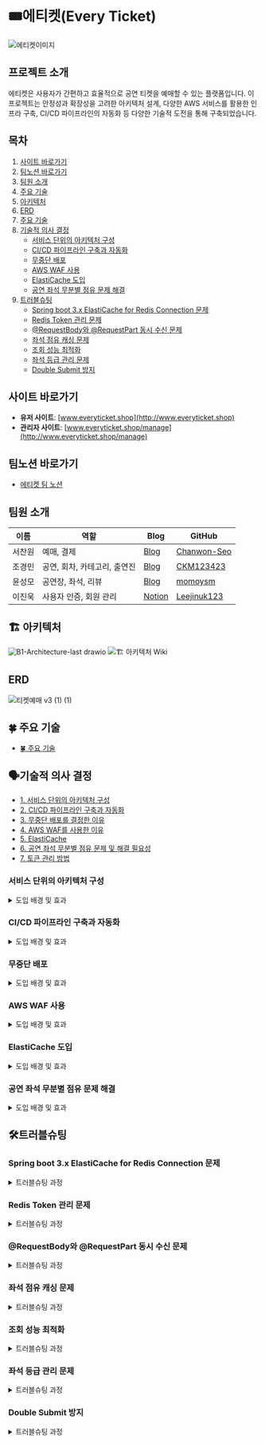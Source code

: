 # 🎟️에티켓(Every Ticket)
![에티켓이미지](https://github.com/user-attachments/assets/34672602-5c6e-4355-9a5e-a0e14ddfa6b1)

## 프로젝트 소개
에티켓은 사용자가 간편하고 효율적으로 공연 티켓을 예매할 수 있는 플랫폼입니다. 이 프로젝트는 안정성과 확장성을 고려한 아키텍처 설계, 다양한 AWS 서비스를 활용한 인프라 구축, CI/CD 파이프라인의 자동화 등 다양한 기술적 도전을 통해 구축되었습니다.

## 목차

1. [사이트 바로가기](#사이트-바로가기)
2. [팀노션 바로가기](#팀노션-바로가기)
3. [팀원 소개](#팀원-소개)
4. [주요 기술](#주요-기술)
5. [아키텍처](#🏗-아키텍처)
6. [ERD](#ERD)
7. [주요 기술](#🍀-주요-기술)
8. [기술적 의사 결정](#기술적-의사-결정)
    - [서비스 단위의 아키텍처 구성](#서비스-단위의-아키텍처-구성)
    - [CI/CD 파이프라인 구축과 자동화](#cicd-파이프라인-구축과-자동화)
    - [무중단 배포](#무중단-배포)
    - [AWS WAF 사용](#aws-waf-사용)
    - [ElastiCache 도입](#elasticache-도입)
    - [공연 좌석 무분별 점유 문제 해결](#공연-좌석-무분별-점유-문제-해결)
9. [트러블슈팅](#트러블슈팅)
    - [Spring boot 3.x ElastiCache for Redis Connection 문제](#spring-boot-3x-elasticache-for-redis-connection-문제)
    - [Redis Token 관리 문제](#redis-token-관리-문제)
    - [@RequestBody와 @RequestPart 동시 수신 문제](#requestbody와-requestpart-동시-수신-문제)
    - [좌석 점유 캐싱 문제](#좌석-점유-캐싱-문제)
    - [조회 성능 최적화](#조회-성능-최적화)
    - [좌석 등급 관리 문제](#좌석-등급-관리-문제)
    - [Double Submit 방지](#double-submit-방지)


## 사이트 바로가기
- **유저 사이트**: [www.everyticket.shop](http://www.everyticket.shop)
- **관리자 사이트**: [www.everyticket.shop/manage](http://www.everyticket.shop/manage)

## 팀노션 바로가기
- [에티켓 팀 노션](https://teamsparta.notion.site/everyTicket-91486dd6f1af4dbca95a33ba3bc219b7)
  
## 팀원 소개
| 이름     | 역할                       | Blog                                           | GitHub           |
|----------|----------------------------|------------------------------------------------|------------------|
| 서찬원   | 예매, 결제                 | [Blog](https://scwonn60.tistory.com)           | [Chanwon-Seo](https://github.com/Chanwon-Seo) |
| 조경민   | 공연, 회차, 카테고리, 출연진 | [Blog](https://velog.io/@one_step_than/posts)  | [CKM123423](https://github.com/CKM123423) |
| 윤성모   | 공연장, 좌석, 리뷰           | [Blog](https://velog.io/@momoysm/posts)        | [momoysm](https://github.com/momoysm) |
| 이진욱   | 사용자 인증, 회원 관리       | [Notion](https://leecoding.notion.site)       | [Leejinuk123](https://github.com/Leejinuk123) |

## 🏗 아키텍처 
![B1-Architecture-last drawio](https://github.com/user-attachments/assets/74187d81-0140-426b-9076-cf7594fff457)
![🏗 아키텍처 Wiki]([https://github.com/b1-sycls/sycls/wiki/🍀-주요-기술](https://github.com/b1-sycls/sycls/wiki/🏗-아키텍처))

## ERD
![티켓예매 v3 (1) (1)](https://github.com/user-attachments/assets/6ae18336-f0a5-464f-aa63-3928e7fdc600)

## 🍀 주요 기술
- [🍀 주요 기술](https://github.com/b1-sycls/sycls/wiki/%F0%9F%8D%80-%EC%A3%BC%EC%9A%94-%EA%B8%B0%EC%88%A0)

## 🗣️기술적 의사 결정
- [1. 서비스 단위의 아키텍처 구성](https://github.com/b1-sycls/sycls/wiki/%EC%84%9C%EB%B9%84%EC%8A%A4-%EB%8B%A8%EC%9C%84%EC%9D%98-%EC%95%84%ED%82%A4%ED%85%8D%EC%B2%98-%EA%B5%AC%EC%84%B1)
- [2. CI/CD 파이프라인 구축과 자동화](https://github.com/b1-sycls/sycls/wiki/CI-CD-%ED%8C%8C%EC%9D%B4%ED%94%84%EB%9D%BC%EC%9D%B8-%EA%B5%AC%EC%B6%95%EA%B3%BC-%EC%9E%90%EB%8F%99%ED%99%94)
- [3. 무중단 배포를 결정한 이유](https://github.com/b1-sycls/sycls/wiki/%EB%AC%B4%EC%A4%91%EB%8B%A8-%EB%B0%B0%ED%8F%AC%EB%A5%BC-%EA%B2%B0%EC%A0%95%ED%95%9C-%EC%9D%B4%EC%9C%A0)
- [4. AWS WAF를 사용한 이유](https://github.com/b1-sycls/sycls/wiki/AWS-WAF%EB%A5%BC-%EC%82%AC%EC%9A%A9%ED%95%9C-%EC%9D%B4%EC%9C%A0)
- [5. ElastiCache](https://github.com/b1-sycls/sycls/wiki/ElastiCache)
- [6. 공연 좌석 무분별 점유 문제 및 해결 필요성](https://github.com/b1-sycls/sycls/wiki/%EA%B3%B5%EC%97%B0-%EC%A2%8C%EC%84%9D-%EB%AC%B4%EB%B6%84%EB%B3%84-%EC%A0%90%EC%9C%A0-%EB%AC%B8%EC%A0%9C-%EB%B0%8F-%ED%95%B4%EA%B2%B0-%ED%95%84%EC%9A%94%EC%84%B1)
- [7. 토큰 관리 방법](https://github.com/b1-sycls/sycls/wiki/%ED%86%A0%ED%81%B0-%EA%B4%80%EB%A6%AC-%EB%B0%A9%EB%B2%95)

### 서비스 단위의 아키텍처 구성

<details>
<summary>도입 배경 및 효과</summary>

**도입 배경**: 모놀리식 아키텍처에서 발생할 수 있는 장애 전파 문제를 해결하기 위해 관심사 분리를 통해 유지보수성과 확장성을 고려한 구조로 설계하였습니다.

**효과**: 관심사 분리로 인해 유지보수성이 향상되었으며, 장애 전파가 방지되고 독립적으로 관리할 수 있는 확장성이 증가했습니다.

</details>

### CI/CD 파이프라인 구축과 자동화

<details>
<summary>도입 배경 및 효과</summary>

**도입 배경**: EC2에 직접 git clone을 받아 수동으로 배포하는 불편함을 개선하고, 자동화 배포를 위해 CI/CD 파이프라인을 구축했습니다.

**효과**: 자동화 배포로 인해 수동 작업의 불편함이 줄어들고, 더 안정적이고 일관된 배포가 가능해졌습니다.

</details>

### 무중단 배포

<details>
<summary>도입 배경 및 효과</summary>

**도입 배경**: 배포 시 서버가 중단되어 사용자 경험과 비즈니스에 악영향을 미치는 문제를 해결하기 위해 무중단 배포를 도입했습니다.

**효과**: Blue/Green 배포 방식을 통해 서비스 가용성을 유지하며, 배포 리스크를 최소화하고 신속한 롤백이 가능해졌습니다.

</details>

### AWS WAF 사용

<details>
<summary>도입 배경 및 효과</summary>

**도입 배경**: Public API 지원으로 인한 서버 과부하와 악의적인 트래픽으로부터 보호하기 위해 AWS WAF를 도입했습니다.

**효과**: API 호출에 대한 커스텀 룰셋 적용과 다양한 웹 공격에 대한 방어를 통해 애플리케이션의 보안과 안정성을 강화했습니다.

</details>

### ElastiCache 도입

<details>
<summary>도입 배경 및 효과</summary>

**도입 배경**: 데이터베이스 부하를 줄이고 성능을 최적화하기 위해 AWS ElastiCache(Redis)를 도입했습니다.

**효과**: 데이터베이스 통신 횟수가 줄어들고, 전체 시스템 성능이 향상되었으며, 중요한 데이터의 인메모리 관리로 사용자 경험이 개선되었습니다.

</details>

### 공연 좌석 무분별 점유 문제 해결

<details>
<summary>도입 배경 및 효과</summary>

**도입 배경**: 결제 페이지에서 좌석 선택을 완료하지 않고 돌아가는 경우 좌석이 중복 선택되는 문제를 해결하기 위해 새로운 좌석 관리 방식을 도입했습니다.

**효과**: 좌석 중복 선택을 방지하고 시스템의 신뢰성을 높여 사용자 경험을 개선했습니다.

</details>

## 🛠트러블슈팅

### Spring boot 3.x ElastiCache for Redis Connection 문제

<details>
<summary>트러블슈팅 과정</summary>

**문제 정의**: 회원가입 과정에서 이메일 인증 코드 전송 시 Redis 연결 문제 발생  
**원인**: EC2와 ElastiCache 간의 성능 차이  
**해결 방법**: 로그 추가, 지연 초기화, 명령 대기 시간 설정 등을 통해 문제를 해결하고, 최종적으로 성능 환경을 맞춰 문제를 근본적으로 해결했습니다.

</details>

### Redis Token 관리 문제

<details>
<summary>트러블슈팅 과정</summary>

**문제 정의**: JWT 토큰을 Redis에 저장할 때, 같은 유저의 AccessToken과 RefreshToken이 중복 저장됨  
**해결 방법**: RefreshToken을 Key로 사용해 AccessToken과 함께 관리하여 데이터 중복 문제를 해결했습니다.

</details>

### @RequestBody와 @RequestPart 동시 수신 문제

<details>
<summary>트러블슈팅 과정</summary>

**문제 정의**: MultipartFile과 DTO를 동시에 수신하지 못함  
**해결 방법**: @RequestPart를 사용하여 DTO를 수신하고, 요청 시 Content-Type을 지정하여 문제를 해결했습니다.

</details>

### 좌석 점유 캐싱 문제

<details>
<summary>트러블슈팅 과정</summary>

**문제 정의**: 잦은 RDB 조회로 인한 성능 문제  
**해결 방법**: Redis에 좌석 정보를 캐싱하고 TTL을 설정하여 성능을 개선했습니다.

</details>

### 조회 성능 최적화

<details>
<summary>트러블슈팅 과정</summary>

**문제 정의**: 대용량 데이터로 인해 조회 성능이 저하됨  
**해결 방법**: 인덱스 생성 및 쿼리 최적화를 통해 성능을 대폭 향상시켰습니다.

</details>

### 좌석 등급 관리 문제

<details>
<summary>트러블슈팅 과정</summary>

**문제 정의**: 단일 좌석의 등급 관리가 어렵고 비효율적임  
**해결 방법**: 좌석 등급을 일괄적으로 관리할 수 있는 구조로 변경했습니다.

</details>

### Double Submit 방지

<details>
<summary>트러블슈팅 과정</summary>

**문제 정의**: 동일한 요청이 여러 번 중복 등록되는 문제  
**해결 방법**: 프론트에서 버튼 비활성화와 Redis를 사용한 분산락으로 중복 요청을 방지했습니다.

</details>
